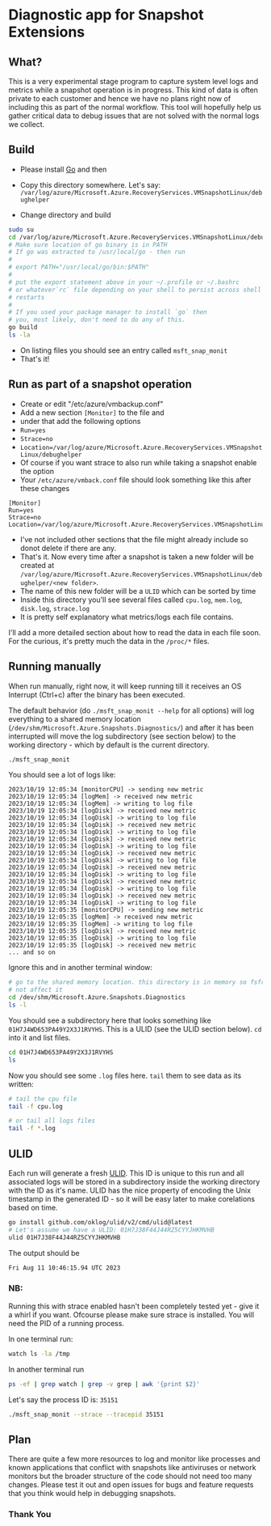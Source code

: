 # Diagnostic app for Snapshot Extensions

## What?

This is a very experimental stage program to capture system level logs
and metrics while a snapshot operation is in progress. This kind of data is often
private to each customer and hence we have no plans right now of including this
as part of the normal workflow. This tool will hopefully help us gather critical
data to debug issues that are not solved with the normal logs we collect.

## Build
- Please install [Go](https://go.dev/doc/install) and then
- Copy this directory somewhere. Let's say:
`/var/log/azure/Microsoft.Azure.RecoveryServices.VMSnapshotLinux/debughelper`

- Change directory and build

```sh
sudo su
cd /var/log/azure/Microsoft.Azure.RecoveryServices.VMSnapshotLinux/debughelper
# Make sure location of go binary is in PATH
# If go was extracted to /usr/local/go - then run
#
# export PATH="/usr/local/go/bin:$PATH"
# 
# put the export statement above in your ~/.profile or ~/.bashrc 
# or whatever`rc` file depending on your shell to persist across shell
# restarts
#
# If you used your package manager to install `go` then
# you, most likely, don't need to do any of this.
go build
ls -la
```

- On listing files you should see an entry called `msft_snap_monit`
- That's it!

## Run as part of a snapshot operation

- Create or edit "/etc/azure/vmbackup.conf"
- Add a new section `[Monitor]` to the file and 
- under that add the following options
- `Run=yes`
- `Strace=no`
- `Location=/var/log/azure/Microsoft.Azure.RecoveryServices.VMSnapshotLinux/debughelper`
- Of course if you want strace to also run while taking a snapshot enable the option
- Your `/etc/azure/vmback.conf` file should look something like this after these changes
```text
[Monitor]
Run=yes
Strace=no
Location=/var/log/azure/Microsoft.Azure.RecoveryServices.VMSnapshotLinux/debughelper
```
- I've not included other sections that the file might already include so donot delete if there are any.
- That's it. Now every time after a snapshot is taken a new folder will be created at
`/var/log/azure/Microsoft.Azure.RecoveryServices.VMSnapshotLinux/debughelper/<new folder>`.
- The name of this new folder will be a `ULID` which can be sorted by time
- Inside this directory you'll see several files called `cpu.log`, `mem.log`, `disk.log`, `strace.log`
- It is pretty self explanatory what metrics/logs each file contains.

I'll add a more detailed section about how to read the data in each file soon.
For the curious, it's pretty much the data in the `/proc/*` files.

## Running manually
When run manually, right now, it will keep running till it receives an OS Interrupt (Ctrl+c) after
the binary has been executed.

The default behavior (do `./msft_snap_monit --help` for all options) will log everything
to a shared memory location (`/dev/shm/Microsoft.Azure.Snapshots.Diagnostics/`)
and after it has been interrupted will move the log subdirectory (see section below)
to the working directory - which by default is the current directory.

```sh
./msft_snap_monit
```

You should see a lot of logs like:
```
2023/10/19 12:05:34 [monitorCPU] -> sending new metric
2023/10/19 12:05:34 [logMem] -> received new metric
2023/10/19 12:05:34 [logMem] -> writing to log file
2023/10/19 12:05:34 [logDisk] -> received new metric
2023/10/19 12:05:34 [logDisk] -> writing to log file
2023/10/19 12:05:34 [logDisk] -> received new metric
2023/10/19 12:05:34 [logDisk] -> writing to log file
2023/10/19 12:05:34 [logDisk] -> received new metric
2023/10/19 12:05:34 [logDisk] -> writing to log file
2023/10/19 12:05:34 [logDisk] -> received new metric
2023/10/19 12:05:34 [logDisk] -> writing to log file
2023/10/19 12:05:34 [logDisk] -> received new metric
2023/10/19 12:05:34 [logDisk] -> writing to log file
2023/10/19 12:05:34 [logDisk] -> received new metric
2023/10/19 12:05:34 [logDisk] -> writing to log file
2023/10/19 12:05:34 [logDisk] -> received new metric
2023/10/19 12:05:34 [logDisk] -> writing to log file
2023/10/19 12:05:35 [monitorCPU] -> sending new metric
2023/10/19 12:05:35 [logMem] -> received new metric
2023/10/19 12:05:35 [logMem] -> writing to log file
2023/10/19 12:05:35 [logDisk] -> received new metric
2023/10/19 12:05:35 [logDisk] -> writing to log file
2023/10/19 12:05:35 [logDisk] -> received new metric
... and so on
```

Ignore this and in another terminal window:
```sh
# go to the shared memory location. this directory is in memory so fsfreeze will 
# not affect it
cd /dev/shm/Microsoft.Azure.Snapshots.Diagnostics
ls -l
```

You should see a subdirectory here that looks something like `01H7J4WD653PA49Y2X3J1RVYHS`.
This is a ULID (see the ULID section below). `cd` into it and list files.
```sh
cd 01H7J4WD653PA49Y2X3J1RVYHS
ls
```

Now you should see some `.log` files here. `tail` them to see data as its written:
```sh
# tail the cpu file
tail -f cpu.log

# or tail all logs files
tail -f *.log
```


## ULID
Each run will generate a fresh [ULID](https://github.com/ulid/spec).
This ID is unique to this run and all associated logs will be stored in a
subdirectory inside the working directory with the ID as it's name. ULID
has the nice property of encoding the Unix timestamp in the generated ID -
so it will be easy later to make corelations based on time.

```sh
go install github.com/oklog/ulid/v2/cmd/ulid@latest
# Let's assume we have a ULID: 01H7J38F44J44RZ5CYYJHKMVHB
ulid 01H7J38F44J44RZ5CYYJHKMVHB
```

The output should be
```sh
Fri Aug 11 10:46:15.94 UTC 2023
```

### NB:
Running this with strace enabled hasn't been completely tested yet - give it a whirl if you want. Ofcourse please make sure strace is installed.
You will need the PID of a running process.

In one terminal run:
```sh
watch ls -la /tmp
```

In another terminal run
```sh
ps -ef | grep watch | grep -v grep | awk '{print $2}'
```

Let's say the process ID is: `35151`

```sh
./msft_snap_monit --strace --tracepid 35151
```

## Plan
There are quite a few more resources to log and monitor like processes and known applications
that conflict with snapshots like antiviruses or network monitors
but the broader structure of the code should not need too many changes. Please test
it out and open issues for bugs and feature requests that you think would help
in debugging snapshots.

### Thank You
